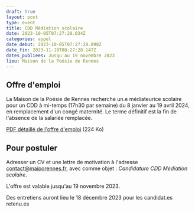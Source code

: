 ```yaml
---
draft: true
layout: post
type: event
title: CDD Médiation scolaire
date: 2023-10-05T07:27:28.034Z
categories: appel
date_debut: 2023-10-05T07:27:28.098Z
date_fin: 2023-11-19T08:27:28.147Z
dates_publiees: Jusqu'au 19 novembre 2023
lieu: Maison de la Poésie de Rennes
---
```

## Offre d'emploi

La Maison de la Poésie de Rennes recherche un.e médiateurice scolaire pour un CDD à mi-temps (17h30 par semaine) du 8 janvier au 19 avril 2024, en remplacement d'un congé maternité. Le terme définitif est la fin de l'absence de la salariée remplacée.

[PDF détaillé de l'offre d'emploi](/imgs/fichedeposte-mediateuricescolaire.pdf) (224 Ko) 

## Pour postuler

Adresser un CV et une lettre de motivation à l'adresse [contact@maiporennes.fr](<mailto:contact@maiporennes.fr?subject=Candidature CDD Médiation scolaire>), avec comme objet : *Candidature CDD Médiation scolaire*. 

L'offre est valable jusqu'au 19 novembre 2023. 

Des entretiens auront lieu le 18 décembre 2023 pour les candidat.es retenu.es